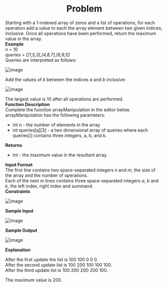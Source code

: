 <h1 align = 'center'>Problem</h1>

<p>
  Starting with a 1-indexed array of zeros and a list of operations, for each operation add a value to each the array element between two given indices, inclusive. Once all operations have been performed, return the maximum value in the array.
  <br>
  <b>Example</b><br>
  <i>n</i> = 10 <br>
  <i>queries = [[1,5,3],[4,8,7],[6,9,1]]</i><br>
  Queries are interpreted as follows:
</p>

![image](https://github.com/Ridwan805/Problem-Solving-of-Hackerrank/assets/154875891/389c6b51-d971-431f-b05f-57fd70cccf70)

<p>
  Add the values of <i>k</i>  between the indices <i>a</i> and <i>b</i> inclusive:
</p>

![image](https://github.com/Ridwan805/Problem-Solving-of-Hackerrank/assets/154875891/94755aaa-8bb2-423c-958b-67d9af4cc475)

<p>
  The largest value is 10 after all operations are performed.<br>
  <b>Function Description</b><br>
  Complete the function arrayManipulation in the editor below.<br>
  arrayManipulation has the following parameters:
  <ul>
    <li>
      int n - the number of elements in the array
    </li>
    <li>
      int queries[q][3] - a two dimensional array of queries where each queries[i] contains three integers, a, b, and k.
    </li>
  </ul>
  <b>Returns</b><br>
  <ul>
    <li>
      int - the maximum value in the resultant array
    </li>
  </ul>
  <b>Input Format</b><br>
  The first line contains two space-separated integers <i>n</i> and <i>m</i>, the size of the array and the number of operations.<br>
  Each of the next <i>m</i> lines contains three space-separated integers <i>a</i>, <i>b</i> and <i>k</i>, the left index, right index and summand.<br>
  <b>Constraints</b>
</p>

![image](https://github.com/Ridwan805/Problem-Solving-of-Hackerrank/assets/154875891/bfb365c1-54e5-493b-a73e-5ab11177c08e)

<p><b>Sample Input</b><br>

![image](https://github.com/Ridwan805/Problem-Solving-of-Hackerrank/assets/154875891/adcf647a-14a9-4e2d-ac63-548d3561e068)

<b>Sample Output</b><br>

![image](https://github.com/Ridwan805/Problem-Solving-of-Hackerrank/assets/154875891/d8c435a9-0d2c-4ca3-88c6-b83e7e8e533f)

<b>Explanation</b><br>

After the first update the list is 100 100 0 0 0.<br>
After the second update list is 100 200 100 100 100.<br>
After the third update list is 100 200 200 200 100.<br>

The maximum value is 200.
</p>

